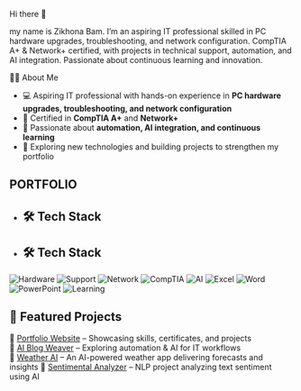 Hi there 👋

my name is Zikhona Bam. I’m an aspiring IT professional skilled in PC hardware upgrades, troubleshooting, and network configuration. CompTIA A+ & Network+ certified, with projects in technical support, automation, and AI integration. Passionate about continuous learning and innovation.

👩‍💻 About Me
- 💻 Aspiring IT professional with hands-on experience in **PC hardware upgrades, troubleshooting, and network configuration**  
- 📜 Certified in **CompTIA A+** and **Network+**  
- 🤖 Passionate about **automation, AI integration, and continuous learning**  
- 🚀 Exploring new technologies and building projects to strengthen my portfolio  

PORTFOLIO
---
- ## 🛠️ Tech Stack
- ## 🛠️ Tech Stack

![Hardware](https://img.shields.io/badge/Hardware%20Upgrades-000000?style=for-the-badge&logo=windows&logoColor=white) ![Support](https://img.shields.io/badge/Troubleshooting-0078D4?style=for-the-badge&logo=windows-terminal&logoColor=white) ![Network](https://img.shields.io/badge/Networking-00C7B7?style=for-the-badge&logo=cisco&logoColor=white) ![CompTIA](https://img.shields.io/badge/CompTIA%20A+%20%26%20Network-E01E5A?style=for-the-badge&logo=comptia&logoColor=white) ![AI](https://img.shields.io/badge/AI%20Tools-8A2BE2?style=for-the-badge&logo=openai&logoColor=white) ![Excel](https://img.shields.io/badge/Excel-217346?style=for-the-badge&logo=microsoft-excel&logoColor=white) ![Word](https://img.shields.io/badge/Word-2B579A?style=for-the-badge&logo=microsoft-word&logoColor=white) ![PowerPoint](https://img.shields.io/badge/PowerPoint-B7472A?style=for-the-badge&logo=microsoft-powerpoint&logoColor=white) ![Learning](https://img.shields.io/badge/Continuous%20Learning-FF6F00?style=for-the-badge&logo=coursera&logoColor=white)
 

## 📂 Featured Projects
🔹 [Portfolio Website](#) – Showcasing skills, certificates, and projects  
🔹 [AI Blog Weaver](#) – Exploring automation & AI for IT workflows  
🔹 [Weather AI](#) – An AI-powered weather app delivering forecasts and insights 
🔹 [Sentimental Analyzer](#) – NLP project analyzing text sentiment using AI



